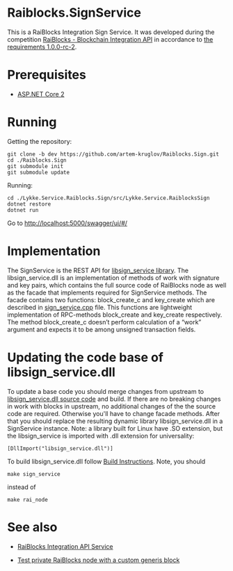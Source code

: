 # Raiblocks.SignService


This is a RaiBlocks Integration Sign Service. It was developed during the competition [RaiBlocks - Blockchain Integration API](https://streams.lykke.com/Project/ProjectDetails/raiblocks-blockchain-integration-api) in accordance to [the requirements 1.0.0-rc-2](https://docs.google.com/document/d/1KVd-2tg-Ze5-b3kFYh1GUdGn9jvoo7HFO3wH_knpd3U/).

# Prerequisites

- [ASP.NET Core 2](https://docs.microsoft.com/en-us/aspnet/core/getting-started)

# Running
 
Getting the repository:
```
git clone -b dev https://github.com/artem-kruglov/Raiblocks.Sign.git 
cd ./Raiblocks.Sign
git submodule init
git submodule update
```

Running:
```
cd ./Lykke.Service.Raiblocks.Sign/src/Lykke.Service.RaiblocksSign
dotnet restore
dotnet run
```
Go to [http://localhost:5000/swagger/ui/#/](http://localhost:5000/swagger/ui/#/)

# Implementation

The SignService is the REST API for [libsign_service library](https://github.com/artem-kruglov/Raiblocks.Sign/blob/dev/Lykke.Service.Raiblocks.Sign/src/Lykke.Service.RaiblocksSign/libsign_service.dll). The libsign_service.dll is an implementation of methods of work with signature and key pairs, which contains the full source code of RaiBlocks node as well as the facade that implements required for SignService methods. The facade contains two functions: block_create_c and key_create which are described in [sign_service.cpp](https://github.com/artem-kruglov/raiblocks/blob/sign_service/rai/node/sign_service.cpp) file. This functions are lightweight implementation of RPC-methods block_create and key_create respectively. The method block_create_c doesn’t perform calculation of a “work” argument and expects it to be among unsigned transaction fields.


# Updating the code base of libsign_service.dll

To update a base code you should merge changes from upstream to [libsign_service.dll source code](https://github.com/artem-kruglov/raiblocks/tree/sign_service) and build. If there are no breaking changes in work with blocks in upstream, no additional changes of the the source code are required. Otherwise you'll have to change facade methods. After that you should replace the resulting dynamic library libsign_service.dll in a SignService instance.
Note: a library built for Linux have .SO extension, but the libsign_service is imported with .dll extension for universality:
```
[DllImport("libsign_service.dll")]
```


To build libsign_service.dll follow [Build Instructions](https://github.com/nanocurrency/raiblocks/wiki/Build-Instructions). Note, you should 
```
make sign_service 
```
instead of 
```
make rai_node
```


# See also
 - [RaiBlocks Integration API Service](https://github.com/artem-kruglov/Raiblocks.Api/tree/dev)

 - [Test private RaiBlocks node with a custom generis block](https://github.com/artem-kruglov/raiblocks/tree/testnet)
